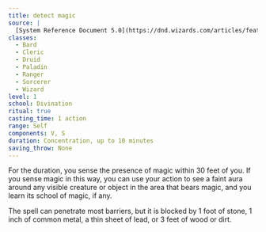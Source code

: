 ```yaml
---
title: detect magic
source: |
  [System Reference Document 5.0](https://dnd.wizards.com/articles/features/systems-reference-document-srd)
classes:
  - Bard
  - Cleric
  - Druid
  - Paladin
  - Ranger
  - Sorcerer
  - Wizard
level: 1
school: Divination
ritual: true
casting_time: 1 action
range: Self
components: V, S
duration: Concentration, up to 10 minutes
saving_throw: None
---
```


For the duration, you sense the presence of magic within 30 feet of you. If you sense magic in this way, you can use your action to see a faint aura around any visible creature or object in the area that bears magic, and you learn its school of magic, if any.

The spell can penetrate most barriers, but it is blocked by 1 foot of stone, 1 inch of common metal, a thin sheet of lead, or 3 feet of wood or dirt.
